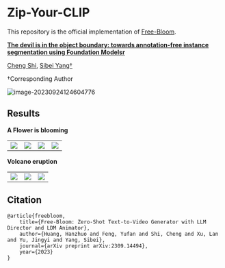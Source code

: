 # Zip-Your-CLIP

This repository is the official implementation of [Free-Bloom](https://arxiv.org/abs/2309.14494).

**[The devil is in the object boundary: towards annotation-free instance segmentation using Foundation Modelsr](https://arxiv.org/abs/2309.14494)**

[Cheng Shi](https://chengshiest.github.io/), [Sibei Yang†](https://faculty.sist.shanghaitech.edu.cn/yangsibei/)

†Corresponding Author

<!-- [![arXiv](https://img.shields.io/badge/arXiv-FreeBloom-b31b1b.svg)](https://arxiv.org/abs/2309.14494) ![Pytorch](https://img.shields.io/badge/PyTorch->=1.10.0-Red?logo=pytorch) -->

<!-- Code will be released soon, stay tuned! -->

![image-20230924124604776](__assets__/fig1v3.png)



## Results

**A Flower is blooming**

<table class="center">
    <tr>
    <td><img src="__assets__/flower_bloom.gif"></td>
    <td><img src="__assets__/Van_Gogh_flower.gif"></td>
    <td><img src="__assets__/yellow_flower.gif"></td>
    <td><img src="__assets__/long_video.gif"></td>
    </tr>
</table>



**Volcano eruption**

<table class="center">
    <tr>
    <td><img src="__assets__/volcano_eruption1.gif"></td>
    <td><img src="__assets__/volcano_eruption2.gif"></td>
    <td><img src="__assets__/volcano_eruption3.gif"></td>
    </tr>
</table>





## Citation

```
@article{freebloom,
	title={Free-Bloom: Zero-Shot Text-to-Video Generator with LLM Director and LDM Animator},
	author={Huang, Hanzhuo and Feng, Yufan and Shi, Cheng and Xu, Lan and Yu, Jingyi and Yang, Sibei},
	journal={arXiv preprint arXiv:2309.14494},
	year={2023}
}
```